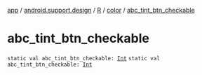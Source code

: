 [app](../../../index.md) / [android.support.design](../../index.md) / [R](../index.md) / [color](index.md) / [abc_tint_btn_checkable](./abc_tint_btn_checkable.md)

# abc_tint_btn_checkable

`static val abc_tint_btn_checkable: `[`Int`](https://kotlinlang.org/api/latest/jvm/stdlib/kotlin/-int/index.html)
`static val abc_tint_btn_checkable: `[`Int`](https://kotlinlang.org/api/latest/jvm/stdlib/kotlin/-int/index.html)